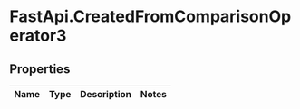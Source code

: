 # FastApi.CreatedFromComparisonOperator3

## Properties
Name | Type | Description | Notes
------------ | ------------- | ------------- | -------------
